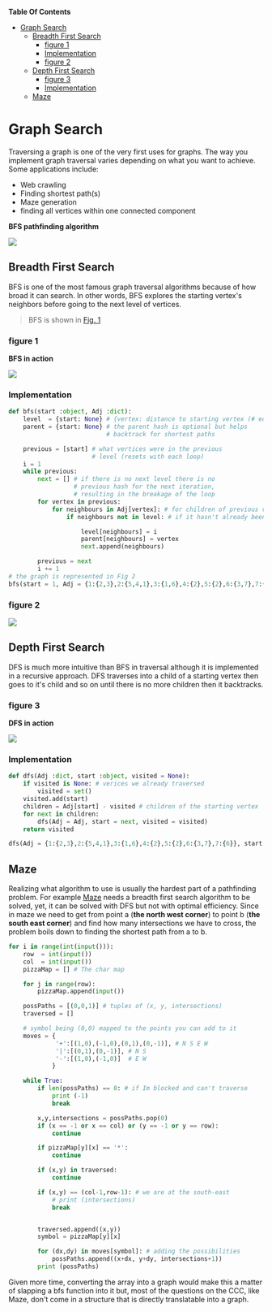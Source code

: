 **Table Of Contents**
<!-- TOC -->

- [Graph Search](#graph-search)
    - [Breadth First Search](#breadth-first-search)
        - [figure 1](#figure-1)
        - [Implementation](#implementation)
        - [figure 2](#figure-2)
    - [Depth First Search](#depth-first-search)
        - [figure 3](#figure-3)
        - [Implementation](#implementation-1)
    - [Maze](#maze)

<!-- /TOC -->

# Graph Search
Traversing a graph is one of the very first uses for graphs. The way you implement graph traversal varies depending on what you want to achieve. Some applications include:
+ Web crawling
+ Finding shortest path(s)
+ Maze generation
+ finding all vertices within one connected component

**BFS pathfinding algorithm**

![](Images/gif1.gif)
## Breadth First Search
BFS is one of the most famous graph traversal algorithms because of how broad it can search. In other words, BFS explores the starting vertex's neighbors before going to the next level of vertices.
> BFS is shown in [Fig. 1](###figure-1)

### figure 1
**BFS in action**

![](Images/gif2.gif)

### Implementation
```python
def bfs(start :object, Adj :dict):
    level  = {start: None} # {vertex: distance to starting vertex (# edges)}
    parent = {start: None} # the parent hash is optional but helps
                           # backtrack for shortest paths

    previous = [start] # what vertices were in the previous
                       # level (resets with each loop)
    i = 1
    while previous:
        next = [] # if there is no next level there is no
                  # previous hash for the next iteration,
                  # resulting in the breakage of the loop
        for vertex in previous:
            for neighbours in Adj[vertex]: # for children of previous vertices
                if neighbours not in level: # if it hasn't already been traversed

                    level[neighbours] = i
                    parent[neighbours] = vertex
                    next.append(neighbours)

        previous = next
        i += 1
# the graph is represented in Fig 2
bfs(start = 1, Adj = {1:{2,3},2:{5,4,1},3:{1,6},4:{2},5:{2},6:{3,7},7:{6}})
```

### figure 2
![](Images/img5.png)

## Depth First Search
DFS is much more intuitive than BFS in traversal although it is implemented in a recursive approach.
DFS traverses into a child of a starting vertex then goes to it's child and so on until there is no more children then it backtracks.

### figure 3
**DFS in action**

![](Images/gif3.gif)

### Implementation
```python
def dfs(Adj :dict, start :object, visited = None):
    if visited is None: # verices we already traversed
        visited = set()
    visited.add(start)
    children = Adj[start] - visited # children of the starting vertex
    for next in children:
        dfs(Adj = Adj, start = next, visited = visited)
    return visited

dfs(Adj = {1:{2,3},2:{5,4,1},3:{1,6},4:{2},5:{2},6:{3,7},7:{6}}, start = 1)
```

## Maze
Realizing what algorithm to use is usually the hardest part of a pathfinding problem. For example [Maze](http://wcipeg.com/problem/ccc08s3) needs a breadth first search algorithm to be solved, yet, it can be solved with DFS but not with optimal efficiency. Since in maze we need to get from point a (**the north west corner**) to point b (**the south east corner**) and find how many intersections we have to cross, the problem boils down to finding the shortest path from a to b.

```python
for i in range(int(input())):
    row  = int(input())
    col  = int(input())
    pizzaMap = [] # The char map

    for j in range(row):
        pizzaMap.append(input())

    possPaths = [(0,0,1)] # tuples of (x, y, intersections)
    traversed = []

    # symbol being (0,0) mapped to the points you can add to it
    moves = {
             '+':[(1,0),(-1,0),(0,1),(0,-1)], # N S E W
             '|':[(0,1),(0,-1)], # N S
             '-':[(1,0),(-1,0)]  # E W
            }

    while True:
        if len(possPaths) == 0: # if Im blocked and can't traverse
            print (-1)
            break

        x,y,intersections = possPaths.pop(0)
        if (x == -1 or x == col) or (y == -1 or y == row):
            continue

        if pizzaMap[y][x] == '*':
            continue

        if (x,y) in traversed:
            continue

        if (x,y) == (col-1,row-1): # we are at the south-east
            # print (intersections)
            break


        traversed.append((x,y))
        symbol = pizzaMap[y][x]

        for (dx,dy) in moves[symbol]: # adding the possibilities
            possPaths.append((x+dx, y+dy, intersections+1))
        print (possPaths)
```

Given more time, converting the array into a graph would make this a matter of slapping a bfs function into it but, most of the questions on the CCC, like Maze, don't come in a structure that is directly translatable into a graph.